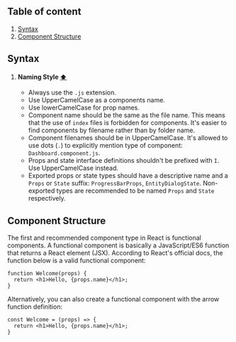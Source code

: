 ## Table of content

1. [Syntax](#syntax)
2. [Component Structure](#component-structure)

## Syntax

1. #### Naming Style **[⬆](#table-of-content)**

   * Always use the `.js` extension.
   * Use UpperCamelCase as a components name.
   * Use lowerCamelCase for prop names.
   * Component name should be the same as the file name. This means that the use of `index` files is forbidden for components. It's easier to find components by filename rather than by folder name.
   * Component filenames should be in UpperCamelCase. It's allowed to use dots (`.`) to explicitly mention type of component: `Dashboard.component.js`.
   * Props and state interface definitions shouldn't be prefixed with `I`. Use UpperCamelCase instead.
   * Exported props or state types should have a descriptive name and a `Props` or `State` suffix: `ProgressBarProps`, `EntityDialogState`. Non-exported types are recommended to be named `Props` and `State` respectively.   

## Component Structure

The first and recommended component type in React is functional components. A functional component is basically a JavaScript/ES6 function that returns a React element (JSX). According to React's official docs, the function below is a valid functional component:

    function Welcome(props) {
      return <h1>Hello, {props.name}</h1>;
    }
Alternatively, you can also create a functional component with the arrow function definition:

    const Welcome = (props) => { 
      return <h1>Hello, {props.name}</h1>; 
    }
